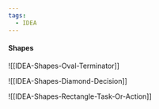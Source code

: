 ```yaml
---
tags:
  - IDEA
---
```


#### Shapes

![[IDEA-Shapes-Oval-Terminator]]

![[IDEA-Shapes-Diamond-Decision]]

![[IDEA-Shapes-Rectangle-Task-Or-Action]]
